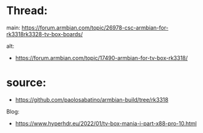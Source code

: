 # Thread:
main: https://forum.armbian.com/topic/26978-csc-armbian-for-rk3318rk3328-tv-box-boards/

alt:
- https://forum.armbian.com/topic/17490-armbian-for-tv-box-rk3318/

# source:
- https://github.com/paolosabatino/armbian-build/tree/rk3318

Blog:
- https://www.hyperhdr.eu/2022/01/tv-box-mania-i-part-x88-pro-10.html
